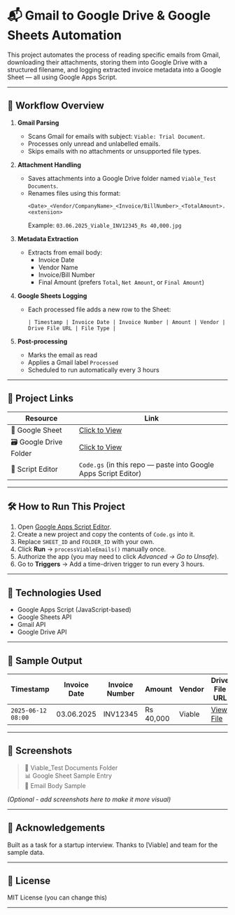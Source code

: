 # 📬 Gmail to Google Drive & Google Sheets Automation

This project automates the process of reading specific emails from Gmail, downloading their attachments, storing them into Google Drive with a structured filename, and logging extracted invoice metadata into a Google Sheet — all using Google Apps Script.

---

## 🚀 Workflow Overview

1. **Gmail Parsing**
   - Scans Gmail for emails with subject: `Viable: Trial Document`.
   - Processes only unread and unlabelled emails.
   - Skips emails with no attachments or unsupported file types.

2. **Attachment Handling**
   - Saves attachments into a Google Drive folder named `Viable_Test Documents`.
   - Renames files using this format:  
     ```
     <Date>_<Vendor/CompanyName>_<Invoice/BillNumber>_<TotalAmount>.<extension>
     ```
     Example: `03.06.2025_Viable_INV12345_Rs 40,000.jpg`

3. **Metadata Extraction**
   - Extracts from email body:
     - Invoice Date
     - Vendor Name
     - Invoice/Bill Number
     - Final Amount (prefers `Total`, `Net Amount`, or `Final Amount`)

4. **Google Sheets Logging**
   - Each processed file adds a new row to the Sheet:
     ```
     | Timestamp | Invoice Date | Invoice Number | Amount | Vendor | Drive File URL | File Type |
     ```

5. **Post-processing**
   - Marks the email as read
   - Applies a Gmail label `Processed`
   - Scheduled to run automatically every 3 hours

---

## 📁 Project Links

| Resource        | Link                                                                 |
|----------------|----------------------------------------------------------------------|
| 🔗 Google Sheet | [Click to View](https://docs.google.com/spreadsheets/d/1RBWCJKHdC1_saHF6_IHg6t-D4SSS_1tgwq9pUuOA3Q8/edit?usp=sharing) |
| 🗃 Google Drive Folder | [Click to View](https://drive.google.com/drive/folders/1ZwyhDlvEQRduoY7qpULy1fTa_BRU6Y44?usp=sharing) |
| 🧠 Script Editor | `Code.gs` (in this repo — paste into Google Apps Script Editor)     |

---

## 🛠 How to Run This Project

1. Open [Google Apps Script Editor](https://script.google.com).
2. Create a new project and copy the contents of `Code.gs` into it.
3. Replace `SHEET_ID` and `FOLDER_ID` with your own.
4. Click **Run** → `processViableEmails()` manually once.
5. Authorize the app (you may need to click *Advanced → Go to Unsafe*).
6. Go to **Triggers** → Add a time-driven trigger to run every 3 hours.

---

## 🧠 Technologies Used

- Google Apps Script (JavaScript-based)
- Google Sheets API
- Gmail API
- Google Drive API

---

## 🧪 Sample Output

| Timestamp           | Invoice Date | Invoice Number | Amount    | Vendor | Drive File URL | File Type |
|---------------------|--------------|----------------|-----------|--------|----------------|-----------|
| `2025-06-12 08:00`  | 03.06.2025   | INV12345       | Rs 40,000 | Viable | [View File](https://drive.google.com/...) | image/jpeg |

---

## 📸 Screenshots

> 📂 Viable_Test Documents Folder  
> 📊 Google Sheet Sample Entry  
> 📜 Email Body Sample  

*(Optional - add screenshots here to make it more visual)*

---

## 🙌 Acknowledgements

Built as a task for a startup interview. Thanks to [Viable] and team for the sample data.

---

## 📄 License

MIT License (you can change this)

---

